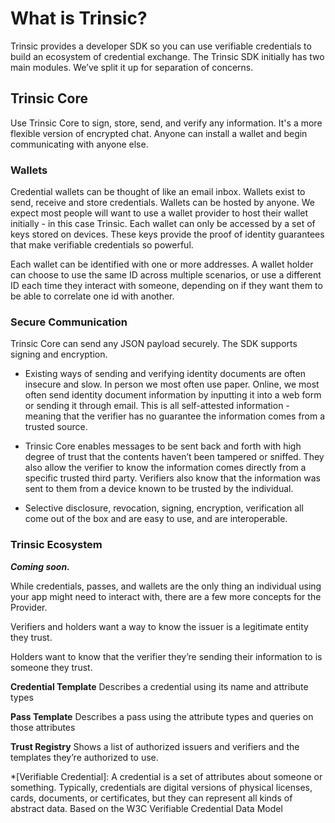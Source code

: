 # What is Trinsic?

Trinsic provides a developer SDK so you can use verifiable credentials to build an ecosystem of credential exchange. The Trinsic SDK initially has two main modules. We’ve split it up for separation of concerns.

## Trinsic Core
Use Trinsic Core to sign, store, send, and verify any information. It's a more flexible version of encrypted chat. Anyone can install a wallet and begin communicating with anyone else.

### Wallets
Credential wallets can be thought of like an email inbox. Wallets exist to send, receive and store credentials. Wallets can be hosted by anyone. We expect most people will want to use a wallet provider to host their wallet initially - in this case Trinsic. Each wallet can only be accessed by a set of keys stored on devices. These keys provide the proof of identity guarantees that make verifiable credentials so powerful.

Each wallet can be identified with one or more addresses. A wallet holder can choose to use the same ID across multiple scenarios, or use a different ID each time they interact with someone, depending on if they want them to be able to correlate one id with another.

### Secure Communication

Trinsic Core can send any JSON payload securely. The SDK supports signing and encryption. 

- Existing ways of sending and verifying identity documents are often insecure and slow. In person we most often use paper. Online, we most often send identity document information by inputting it into a web form or sending it through email. This is all self-attested information - meaning that the verifier has no guarantee the information comes from a trusted source.

- Trinsic Core enables messages to be sent back and forth with high degree of trust that the contents haven’t been tampered or sniffed. They also allow the verifier to know the information comes directly from a specific trusted third party. Verifiers also know that the information was sent to them from a device known to be trusted by the individual. 

- Selective disclosure, revocation, signing, encryption, verification all come out of the box and are easy to use, and are interoperable.
### Trinsic Ecosystem

***Coming soon.***

While credentials, passes, and wallets are the only thing an individual using your app might need to interact with, there are a few more concepts for the Provider. 

Verifiers and holders want a way to know the issuer is a legitimate entity they trust.

Holders want to know that the verifier they’re sending their information to is someone they trust.

**Credential Template** Describes a credential using its name and attribute types

**Pass Template** Describes a pass using the attribute types and queries on those attributes

**Trust Registry** Shows a list of authorized issuers and verifiers and the templates they’re authorized to use.

*[Verifiable Credential]: A credential is a set of attributes about someone or something. Typically, credentials are digital versions of physical licenses, cards, documents, or certificates, but they can represent all kinds of abstract data. Based on the W3C Verifiable Credential Data Model
